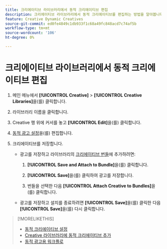 ```yaml
---
title: 크리에이티브 라이브러리에서 동적 크리에이티브 편집
description: 크리에이티브 라이브러리에서 동적 크리에이티브를 편집하는 방법을 알아봅니다.
feature: Creative Dynamic Creatives
source-git-commit: ed0fe4849c1db933f1c68a49fc848acd7c74af5b
workflow-type: tm+mt
source-wordcount: '106'
ht-degree: 0%

---
```


# 크리에이티브 라이브러리에서 동적 크리에이티브 편집

1. 메인 메뉴에서 **[!UICONTROL Creative]** > **[!UICONTROL Creative Libraries]**&#x200B;을(를) 클릭합니다.

1. 라이브러리 이름을 클릭합니다.

1. Creative 행 위에 커서를 놓고 **[!UICONTROL Edit]**&#x200B;을(를) 클릭합니다.

1. [동적 광고 설정](creative-settings-dynamic.md)을(를) 편집합니다.

1. 크리에이티브를 저장합니다.

   * 광고를 저장하고 라이브러리의 [크리에이티브 번들](bundle-manage.md)에 추가하려면:

      1. **[!UICONTROL Save and Attach to Bundle]**&#x200B;을(를) 클릭합니다.

      1. **[!UICONTROL Save]**&#x200B;을(를) 클릭하여 광고를 저장합니다.

      1. 번들을 선택한 다음 **[!UICONTROL Attach Creative to Bundles]**&#x200B;을(를) 클릭합니다.

   * 광고를 저장하고 설치를 종료하려면 **[!UICONTROL Save]**&#x200B;을(를) 클릭한 다음 **[!UICONTROL Save]**&#x200B;을(를) 다시 클릭합니다.

>[!MORELIKETHIS]
>
>* [동적 크리에이티브 설정](creative-settings-dynamic.md)
>* [Creative 라이브러리에 동적 크리에이티브 추가](creative-add-dynamic.md)
>* [동적 광고용 워크플로](/help/creative/introduction/workflow-dynamic-ads.md)
